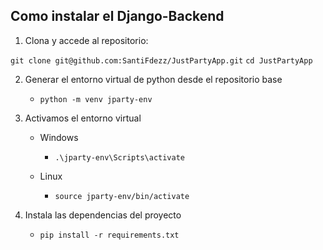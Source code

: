 ## Como instalar el Django-Backend

1. Clona y accede al repositorio:

```git clone git@github.com:SantiFdezz/JustPartyApp.git```
```cd JustPartyApp```

2. Generar el entorno virtual de python desde el repositorio base

    - ```python -m venv jparty-env```

3. Activamos el entorno virtual

   - Windows 

        - ```.\jparty-env\Scripts\activate```

   - Linux

        - ```source jparty-env/bin/activate```

4. Instala las dependencias del proyecto

    - ```pip install -r requirements.txt```
